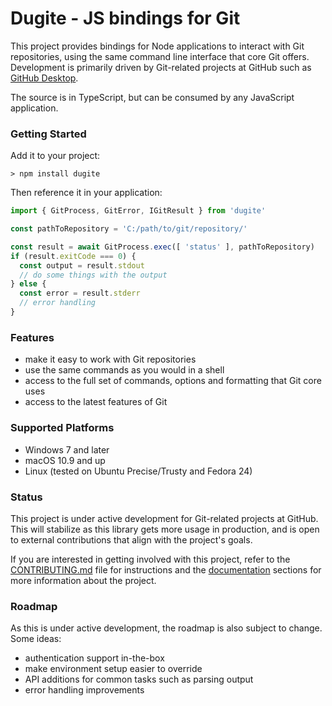 # Dugite - JS bindings for Git

This project provides bindings for Node applications to interact with Git repositories, using the same command line interface that core Git offers. Development is primarily driven by Git-related projects at GitHub such as [GitHub Desktop](https://github.com/desktop/desktop).

The source is in TypeScript, but can be consumed by any JavaScript application.

### Getting Started

Add it to your project:

```
> npm install dugite
```

Then reference it in your application:

```js
import { GitProcess, GitError, IGitResult } from 'dugite'

const pathToRepository = 'C:/path/to/git/repository/'

const result = await GitProcess.exec([ 'status' ], pathToRepository)
if (result.exitCode === 0) {
  const output = result.stdout
  // do some things with the output
} else {
  const error = result.stderr
  // error handling
}
```

### Features

 - make it easy to work with Git repositories
 - use the same commands as you would in a shell
 - access to the full set of commands, options and formatting that Git core uses
 - access to the latest features of Git

### Supported Platforms

 - Windows 7 and later
 - macOS 10.9 and up
 - Linux (tested on Ubuntu Precise/Trusty and Fedora 24)

### Status

This project is under active development for Git-related projects at GitHub. This will stabilize as this library gets more usage in production, and is open to external contributions that align with the project's goals.

If you are interested in getting involved with this project, refer to the [CONTRIBUTING.md](./CONTRIBUTING.md) file for instructions and the [documentation](./docs/) sections for more information about the project.

### Roadmap

As this is under active development, the roadmap is also subject to change. Some ideas:

 - authentication support in-the-box
 - make environment setup easier to override
 - API additions for common tasks such as parsing output
 - error handling improvements

